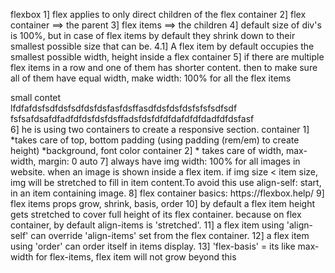 flexbox
1] flex applies to only direct children of the flex container
2] flex container ==> the parent
3] flex items ==> the children
4] default size of div's is 100%, but in case of flex items by default they shrink down to their smallest possible size that can be. 
4.1] A flex item by default occupies the smallest possible width, height inside a flex container
5] if there are multiple flex items in a row and one of them has shorter content. then to make sure all of 
them have equal width, make width: 100% for all the flex items
<div flex-container direction-row>
<div flex-column width-100>small contet</div>
<div flex-column width-100>lfdfafdsfsdfdsfsdfdsfdsfasfdsffasdfdsfdsfdsfsfsfsdfsdf</div>
<div flex-column width-100>fsfsafdsafdfadfdfdsfdsfdsffadsfdsfdfdfdafdfdfdadfdfdsfasf</div>
</div> 
6] he is using two containers to create a responsive section.
container 1] 
*takes care of top, bottom padding (using padding (rem/em) to create height)
*background, font color
container 2]
* takes care of width, max-width, margin: 0 auto
<container-1>
    <container-2></container-2>
</container-1>
7] always have img width: 100% for all images in website.
   when an image is shown inside a flex item. if img size < item size, img will be stretched to fill in item content.To avoid this use align-self: start, in an item containing image.
8] flex container basics: https://flexbox.help/
9] flex items props
grow, shrink, basis, order
10] by default a flex item height gets stretched to cover full height of its flex container.
because on flex container, by default align-items is 'stretched'.
11] a flex item using 'align-self' can override 'align-items' set from the flex container.
12] a flex item using 'order' can order itself in items display.
13] 'flex-basis' = its like max-width for flex-items, flex item will not grow beyond this